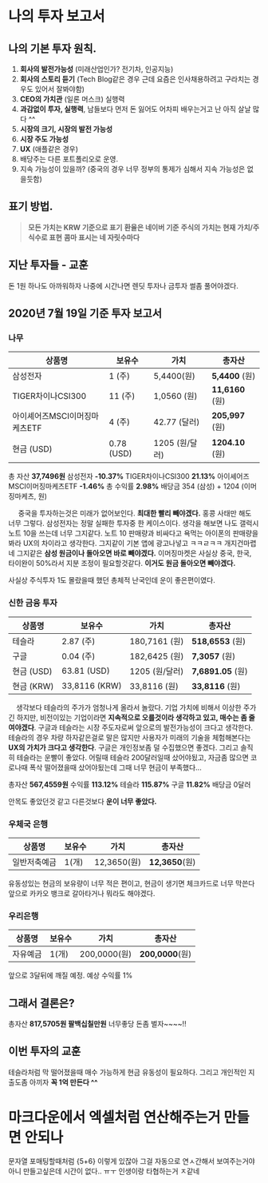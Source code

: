 # 나의 투자 보고서

## 나의 기본 투자 원칙.

 1. **회사의 발전가능성** (미래산업인가? 전기차, 인공지능)
 2. **회사의 스토리 듣기** (Tech Blog같은 경우 근데 요즘은 인사채용하려고 구라치는 경우도 있어서 잘봐야함)
 3. **CEO의 가치관** (일론 머스크) 실행력
 4. **과감없이 투자, 실행력**, 남들보다 먼저 돈 잃어도 어차피 배우는거고 난 아직 살날 많다 ^^
 5. **시장의 크기, 시장의 발전 가능성**
 6. **시장 주도 가능성**
 7. **UX** (애플같은 경우)
 8. 배당주는 다른 포트폴리오로 운영.
 9. 지속 가능성이 있을까? (중국의 경우 너무 정부의 통제가 심해서 지속 가능성은 없을듯함) 

## 표기 방법.
> **모든 가치는 KRW 기준으로 표기**
> **환율은 네이버 기준**
> **주식의 가치는 현재 가치/주식수로 표현**
> **콤마 표시는 네 자릿수마다**

## 지난 투자들 - 교훈

돈 1원 하나도 아까워하자
나중에 시간나면 렌딧 투자나 금투자 썰좀 풀어야겠다.

## 2020년 7월 19일 기준 투자 보고서

### 나무
|상품명|보유수|가치|총자산|
|----|-----|----|--|
|삼성전자|1 (주)|5,4400(원)|**5,4400** (원)|
|TIGER차이나CSI300|11 (주)|1,0560 (원)|**11,6160** (원)|
|아이셰어즈MSCI이머징마케츠ETF|4 (주)|42.77 (달러)|**205,997** (원)|
|현금 (USD)|0.78 (USD)|1205 (원/달러)|**1204.10** (원)|

총 자산 **37,7496원**
삼성전자 **-10.37%**
TIGER차이나CSI300 **21.13%**
아이셰어즈MSCI이머징마케츠ETF **-1.46%**
총 수익률 **2.98%**
배당금 354 (삼성) + 1204 (이머징마케츠, 원)

&nbsp;&nbsp;&nbsp;&nbsp; 중국을 투자하는것은 미래가 없어보인다. **최대한 빨리 빼야겠다.** 홍콩 사태만 해도 너무 그렇다. 삼성전자는 정말 실패한 투자중 한 케이스이다. 생각을 해보면 나도 갤럭시 노트 10을 쓰는데 너무 그지같다. 노트 10 판매량과 비싸다고 욕먹는 아이폰의 판매량을 봐라 UX의 차이라고 생각한다. 그지같이 기본 앱에 광고나넣고 ㅋㅋㄹㅋㅋ 개지건마렵네 그지같은 **삼성 원금이나 돌아오면 바로 빼야겠다.** 이머징마켓은 사실상 중국, 한국, 타이완이 50%라서 지분 조정이 필요할것같다. **이거도 원금 돌아오면 빼야겠다.**

사실상 주식투자 1도 몰랐을때 했던 총체적 난국인데 운이 좋은편이였다.

### 신한 금융 투자
|상품명|보유수|가치|총자산|
|----|-----|----|--|
|테슬라|2.87 (주)|180,7161 (원)|**518,6553** (원)|
|구글|0.04 (주)|182,6425 (원)|**7,3057** (원)|
|현금 (USD)|63.81 (USD)|1205 (원/달러)|**7,6891.05** (원)|
|현금 (KRW)|33,8116 (KRW)|33,8116 (원)|**33,8116** (원)|

&nbsp;&nbsp;&nbsp;&nbsp;생각보다 테슬라의 주가가 엄청나게 올라서 놀랐다. 기업 가치에 비해서 이상한 주가긴 하지만, 비전이있는 기업이라면 **지속적으로 오를것이라 생각하고 있고, 매수는 좀 줄여야겠다**. 구글과 테슬라는 시장 주도자로써 앞으로의 발전가능성이 크다고 생각한다. 테슬라의 경우 차량 하자같은걸로 말은 많지만 사용자가 미래의 기술을 체험해본다는 **UX의 가치가 크다고 생각한다**. 구글은 개인정보좀 덜 수집했으면 좋겠다. 그리고 솔직히 테슬라는 운빨이 좋았다. 어릴때 테슬라 200달러일때 샀어야됬고, 자금좀 많으면 코로나때 폭삭 떨어졌을때 샀어야됬는데 그때 너무 현금이 부족했다...

총자산 **567,4559원**
수익률 **113.12%**
테슬라 **115.87%**
구글 **11.82%**
배당금 0달러

안목도 좋았던것 같고 다른것보다 **운이 너무 좋았다.**

### 우체국 은행

|상품명|보유수|가치|총자산|
|----|-----|----|--|
|일반저축예금|1(개)|12,3650(원)|**12,3650**(원)|

유동성있는 현금의 보유량이 너무 적은 편이고, 현금이 생기면 체크카드로 너무 막쓴다 앞으로 카카오 뱅크로 갈아타거나 뭐라도 해야겠다.

### 우리은행

|상품명|보유수|가치|총자산|
|----|-----|----|--|
|자유예금|1(개)|200,0000(원)|**200,0000**(원)|

앞으로 3달뒤에 깨질 예정. 예상 수익률 1%

## 그래서 결론은?
총자산 **817,5705원 팔백십칠만원**
너무좋당 돈좀 벌자~~~~!!

## 이번 투자의 교훈
테슬라처럼 막 떨어졌을때 매수 가능하게 현금 유동성이 필요하다. 그리고 개인적인 지출도좀 아끼자 **꼭 1억 만든다 ^^** 

# 마크다운에서 엑셀처럼 연산해주는거 만들면 안되나
문자열 포매팅할때처럼 {5+6} 이렇게 있잖아 그걸 자동으로 연ㅅ간해서 보여주는거야
아니 만들고싶은데 시간이 없다.. ㅠㅜ 인생이랑 타협하는거 ㅈ같네

